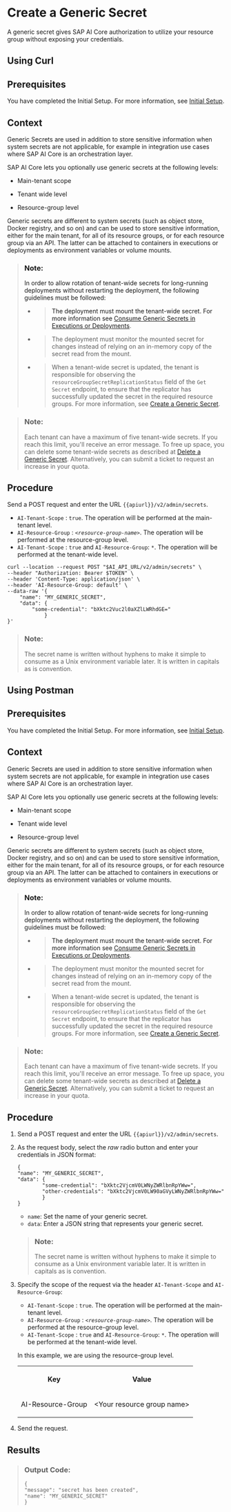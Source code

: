 <!-- loio1831845910364e97b3a7c6644a9e1f4b -->

# Create a Generic Secret

A generic secret gives SAP AI Core authorization to utilize your resource group without exposing your credentials.

<a name="task_i3h_n13_tcc"/>

<!-- task\_i3h\_n13\_tcc -->

## Using Curl



<a name="task_i3h_n13_tcc__prereq_ny2_dbd_gyb"/>

## Prerequisites

You have completed the Initial Setup. For more information, see [Initial Setup](initial-setup-38c4599.md).



<a name="task_i3h_n13_tcc__context_lm3_sy2_zcc"/>

## Context

Generic Secrets are used in addition to store sensitive information when system secrets are not applicable, for example in integration use cases where SAP AI Core is an orchestration layer.

SAP AI Core lets you optionally use generic secrets at the following levels:

-   Main-tenant scope

-   Tenant wide level

-   Resource-group level


Generic secrets are different to system secrets \(such as object store, Docker registry, and so on\) and can be used to store sensitive information, either for the main tenant, for all of its resource groups, or for each resource group via an API. The latter can be attached to containers in executions or deployments as environment variables or volume mounts.

> ### Note:  
> In order to allow rotation of tenant-wide secrets for long-running deployments without restarting the deployment, the following guidelines must be followed:
> 
> -   > The deployment must mount the tenant-wide secret. For more information see [Consume Generic Secrets in Executions or Deployments](https://help.sap.com/docs/AI_CORE/52b4adb30e6744709d6226d2b0659dea/185a3245692542a78bfeff87220410c6.html).
> -   > The deployment must monitor the mounted secret for changes instead of relying on an in-memory copy of the secret read from the mount.
> -   > When a tenant-wide secret is updated, the tenant is responsible for observing the `resourceGroupSecretReplicationStatus` field of the `Get Secret` endpoint, to ensure that the replicator has successfully updated the secret in the required resource groups. For more information, see [Create a Generic Secret](https://help.sap.com/docs/AI_CORE/52b4adb30e6744709d6226d2b0659dea/1831845910364e97b3a7c6644a9e1f4b.html).

> ### Note:  
> Each tenant can have a maximum of five tenant-wide secrets. If you reach this limit, you'll receive an error message. To free up space, you can delete some tenant-wide secrets as described at [Delete a Generic Secret](delete-a-generic-secret-d5d5187.md). Alternatively, you can submit a ticket to request an increase in your quota.



<a name="task_i3h_n13_tcc__steps_mm3_sy2_zcc"/>

## Procedure

Send a POST request and enter the URL `{{apiurl}}/v2/admin/secrets`.

-   `AI-Tenant-Scope` : `true`. The operation will be performed at the main-tenant level.
-   `AI-Resource-Group` : <code><i class="varname">&lt;resource-group-name&gt;</i></code>. The operation will be performed at the resource-group level.
-   `AI-Tenant-Scope` : `true` and `AI-Resource-Group`: `*`. The operation will be performed at the tenant-wide level.

```
curl --location --request POST "$AI_API_URL/v2/admin/secrets" \
--header "Authorization: Bearer $TOKEN" \
--header 'Content-Type: application/json' \
--header 'AI-Resource-Group: default' \
--data-raw '{
	"name": "MY_GENERIC_SECRET",
	"data": {
		"some-credential": "bXktc2Vuc2l0aXZlLWRhdGE="
			}
}'					
```

> ### Note:  
> The secret name is written without hyphens to make it simple to consume as a Unix environment variable later. It is written in capitals as is convention.

<a name="task_cxf_n13_tcc"/>

<!-- task\_cxf\_n13\_tcc -->

## Using Postman



<a name="task_cxf_n13_tcc__prereq_pkr_zhd_gyb"/>

## Prerequisites

You have completed the Initial Setup. For more information, see [Initial Setup](initial-setup-38c4599.md).



<a name="task_cxf_n13_tcc__context_rw3_ry2_zcc"/>

## Context

Generic Secrets are used in addition to store sensitive information when system secrets are not applicable, for example in integration use cases where SAP AI Core is an orchestration layer.

SAP AI Core lets you optionally use generic secrets at the following levels:

-   Main-tenant scope

-   Tenant wide level

-   Resource-group level


Generic secrets are different to system secrets \(such as object store, Docker registry, and so on\) and can be used to store sensitive information, either for the main tenant, for all of its resource groups, or for each resource group via an API. The latter can be attached to containers in executions or deployments as environment variables or volume mounts.

> ### Note:  
> In order to allow rotation of tenant-wide secrets for long-running deployments without restarting the deployment, the following guidelines must be followed:
> 
> -   > The deployment must mount the tenant-wide secret. For more information see [Consume Generic Secrets in Executions or Deployments](https://help.sap.com/docs/AI_CORE/52b4adb30e6744709d6226d2b0659dea/185a3245692542a78bfeff87220410c6.html).
> -   > The deployment must monitor the mounted secret for changes instead of relying on an in-memory copy of the secret read from the mount.
> -   > When a tenant-wide secret is updated, the tenant is responsible for observing the `resourceGroupSecretReplicationStatus` field of the `Get Secret` endpoint, to ensure that the replicator has successfully updated the secret in the required resource groups. For more information, see [Create a Generic Secret](https://help.sap.com/docs/AI_CORE/52b4adb30e6744709d6226d2b0659dea/1831845910364e97b3a7c6644a9e1f4b.html).

> ### Note:  
> Each tenant can have a maximum of five tenant-wide secrets. If you reach this limit, you'll receive an error message. To free up space, you can delete some tenant-wide secrets as described at [Delete a Generic Secret](delete-a-generic-secret-d5d5187.md). Alternatively, you can submit a ticket to request an increase in your quota.



<a name="task_cxf_n13_tcc__steps_sw3_ry2_zcc"/>

## Procedure

1.  Send a POST request and enter the URL `{{apiurl}}/v2/admin/secrets`.

2.  As the request body, select the *raw* radio button and enter your credentials in JSON format:

    ```
    {
    "name": "MY_GENERIC_SECRET",
    "data": {
    		"some-credential": "bXktc2VjcmV0LWNyZWRlbnRpYWw=",
    		"other-credentials": "bXktc2VjcmV0LW90aGVyLWNyZWRlbnRpYWw="
    		}
    }
    ```

    -   `name`: Set the name of your generic secret.
    -   `data`: Enter a JSON string that represents your generic secret.

    > ### Note:  
    > The secret name is written without hyphens to make it simple to consume as a Unix environment variable later. It is written in capitals as is convention.

3.  Specify the scope of the request via the header `AI-Tenant-Scope` and `AI-Resource-Group`:

    -   `AI-Tenant-Scope` : `true`. The operation will be performed at the main-tenant level.
    -   `AI-Resource-Group` : <code><i class="varname">&lt;resource-group-name&gt;</i></code>. The operation will be performed at the resource-group level.
    -   `AI-Tenant-Scope` : `true` and `AI-Resource-Group`: `*`. The operation will be performed at the tenant-wide level.

    In this example, we are using the resource-group level.


    <table>
    <tr>
    <th valign="top">

    Key
    
    </th>
    <th valign="top">

    Value
    
    </th>
    </tr>
    <tr>
    <td valign="top">
    
    AI-Resource-Group
    
    </td>
    <td valign="top">
    
    <Your resource group name\>
    
    </td>
    </tr>
    </table>
    
4.  Send the request.




<a name="task_cxf_n13_tcc__result_fxd_cmf_cyb"/>

## Results

> ### Output Code:  
> ```
> {
> "message": "secret has been created",
> "name": "MY_GENERIC_SECRET"
> }
> ```

